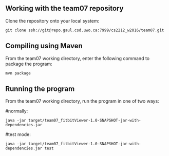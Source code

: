 ## Working with the team07 repository

Clone the repository onto your local system:

```
git clone ssh://git@repo.gaul.csd.uwo.ca:7999/cs2212_w2016/team07.git
```


## Compiling using Maven

From the team07 working directory, enter the following command to package the program:

```
mvn package
```


## Running the program

From the team07 working directory, run the program in one of two ways:

#normally:

```
java -jar target/team07_fitbitViewer-1.0-SNAPSHOT-jar-with-dependencies.jar
```

#test mode:

```
java -jar target/team07_fitbitViewer-1.0-SNAPSHOT-jar-with-dependencies.jar test
```